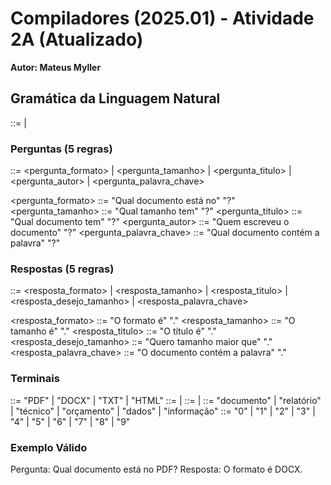 # Compiladores (2025.01) - Atividade 2A (Atualizado)

**Autor: Mateus Myller**

## Gramática da Linguagem Natural

<interacao> ::= <pergunta> | <resposta>

### Perguntas (5 regras)

<pergunta> ::= <pergunta_formato>
             | <pergunta_tamanho>
             | <pergunta_titulo>
             | <pergunta_autor>
             | <pergunta_palavra_chave>

<pergunta_formato> ::= "Qual documento está no" <formato> "?"
<pergunta_tamanho> ::= "Qual tamanho tem" <formato> "?"
<pergunta_titulo> ::= "Qual documento tem" <titulo> "?"
<pergunta_autor> ::= "Quem escreveu o documento" <titulo> "?"
<pergunta_palavra_chave> ::= "Qual documento contém a palavra" <palavra> "?"

### Respostas (5 regras)

<resposta> ::= <resposta_formato>
             | <resposta_tamanho>
             | <resposta_titulo>
             | <resposta_desejo_tamanho>
             | <resposta_palavra_chave>

<resposta_formato> ::= "O formato é" <formato> "."
<resposta_tamanho> ::= "O tamanho é" <numero> "."
<resposta_titulo> ::= "O título é" <titulo> "."
<resposta_desejo_tamanho> ::= "Quero tamanho maior que" <numero> "."
<resposta_palavra_chave> ::= "O documento contém a palavra" <palavra> "."

### Terminais

<formato> ::= "PDF" | "DOCX" | "TXT" | "HTML"
<titulo> ::= <palavra> | <palavra> <titulo>
<numero> ::= <digito> | <digito> <numero>
<palavra> ::= "documento" | "relatório" | "técnico" | "orçamento" | "dados" | "informação"
<digito> ::= "0" | "1" | "2" | "3" | "4" | "5" | "6" | "7" | "8" | "9"

### Exemplo Válido

Pergunta: Qual documento está no PDF?
Resposta: O formato é DOCX.